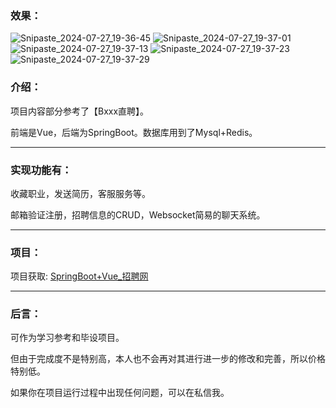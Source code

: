 ### 效果：
![Snipaste_2024-07-27_19-36-45](https://github.com/user-attachments/assets/d42b72f1-6d79-47db-a73e-d0315a25e40f)
![Snipaste_2024-07-27_19-37-01](https://github.com/user-attachments/assets/1f5ed238-b04a-465e-a75d-2b34dd56b405)
![Snipaste_2024-07-27_19-37-13](https://github.com/user-attachments/assets/e039785a-10bc-4692-9b0d-ab2f09bb9612)
![Snipaste_2024-07-27_19-37-23](https://github.com/user-attachments/assets/ec5ec88c-7b8e-46aa-9f97-1c1a2b6cd788)
![Snipaste_2024-07-27_19-37-29](https://github.com/user-attachments/assets/d246661a-f200-4fca-8259-ca10bda345b9)

### 介绍：

项目内容部分参考了【Bxxx直聘】。

前端是Vue，后端为SpringBoot。数据库用到了Mysql+Redis。

----

### 实现功能有：

收藏职业，发送简历，客服服务等。

邮箱验证注册，招聘信息的CRUD，Websocket简易的聊天系统。

----
### 项目：

项目获取: [SpringBoot+Vue_招聘网](https://afdian.com/item/f628a74e4c0d11ef9e545254001e7c00 "SpringBoot+Vue_招聘网")


----
### 后言：

可作为学习参考和毕设项目。

但由于完成度不是特别高，本人也不会再对其进行进一步的修改和完善，所以价格特别低。

如果你在项目运行过程中出现任何问题，可以在私信我。


